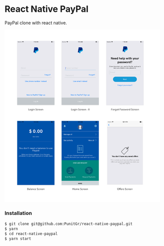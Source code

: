 # React Native PayPal
PayPal clone with react native.

![app-snapshot](./screenshots/github.png)

### Installation
```
$ git clone git@github.com:PunitGr/react-native-paypal.git
$ yarn
$ cd react-native-paypal
$ yarn start
```
